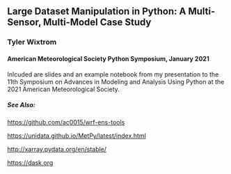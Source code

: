 ## Large Dataset Manipulation in Python: A Multi-Sensor, Multi-Model Case Study
### Tyler Wixtrom
#### American Meteorological Society Python Symposium, January 2021

Inlcuded are slides and an example notebook from my presentation to the 11th Symposium on Advances in Modeling and Analysis Using Python at the 2021 American Meteorological Society.

##### See Also:
https://github.com/ac0015/wrf-ens-tools

https://unidata.github.io/MetPy/latest/index.html

http://xarray.pydata.org/en/stable/

https://dask.org
